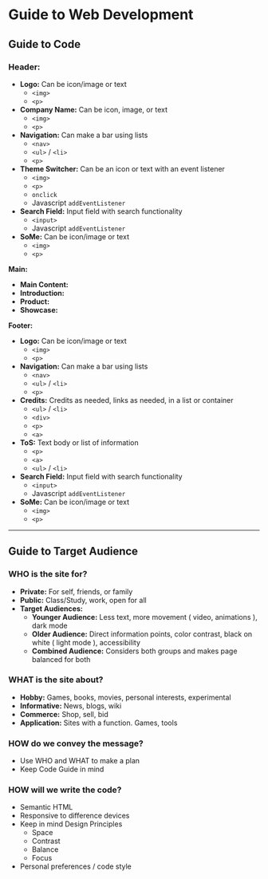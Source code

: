 # Guide to Web Development

## Guide to Code

### Header:

- **Logo:** Can be icon/image or text
  - `<img>`
  - `<p>`
- **Company Name:** Can be icon, image, or text
  - `<img>`
  - `<p>`
- **Navigation:** Can make a bar using lists
  - `<nav>`
  - `<ul>` / `<li>`
  - `<p>`
- **Theme Switcher:** Can be an icon or text with an event listener
  - `<img>`
  - `<p>`
  - `onclick`
  - Javascript `addEventListener`
- **Search Field:** Input field with search functionality
  - `<input>`
  - Javascript `addEventListener`
- **SoMe:** Can be icon/image or text
  - `<img>`
  - `<p>`

**Main:**

- **Main Content:**
- **Introduction:**
- **Product:**
- **Showcase:**

**Footer:**

- **Logo:** Can be icon/image or text
  - `<img>`
  - `<p>`
- **Navigation:** Can make a bar using lists
  - `<nav>`
  - `<ul>` / `<li>`
  - `<p>`
- **Credits:** Credits as needed, links as needed, in a list or container
  - `<ul>` / `<li>`
  - `<div>`
  - `<p>`
  - `<a>`
- **ToS:** Text body or list of information
  - `<p>`
  - `<a>`
  - `<ul>` / `<li>`
- **Search Field:** Input field with search functionality
  - `<input>`
  - Javascript `addEventListener`
- **SoMe:** Can be icon/image or text
  - `<img>`
  - `<p>`

---

## Guide to Target Audience

### WHO is the site for?

- **Private:** For self, friends, or family
- **Public:** Class/Study, work, open for all
- **Target Audiences:**
  - **Younger Audience:** Less text, more movement ( video, animations ), dark mode
  - **Older Audience:** Direct information points, color contrast, black on white ( light mode ), accessibility
  - **Combined Audience:** Considers both groups and makes page balanced for both

### WHAT is the site about?

- **Hobby:** Games, books, movies, personal interests, experimental
- **Informative:** News, blogs, wiki
- **Commerce:** Shop, sell, bid
- **Application:** Sites with a function. Games, tools

### HOW do we convey the message?

- Use WHO and WHAT to make a plan
- Keep Code Guide in mind

### HOW will we write the code?

- Semantic HTML
- Responsive to difference devices
- Keep in mind Design Principles
  - Space
  - Contrast
  - Balance
  - Focus
- Personal preferences / code style
